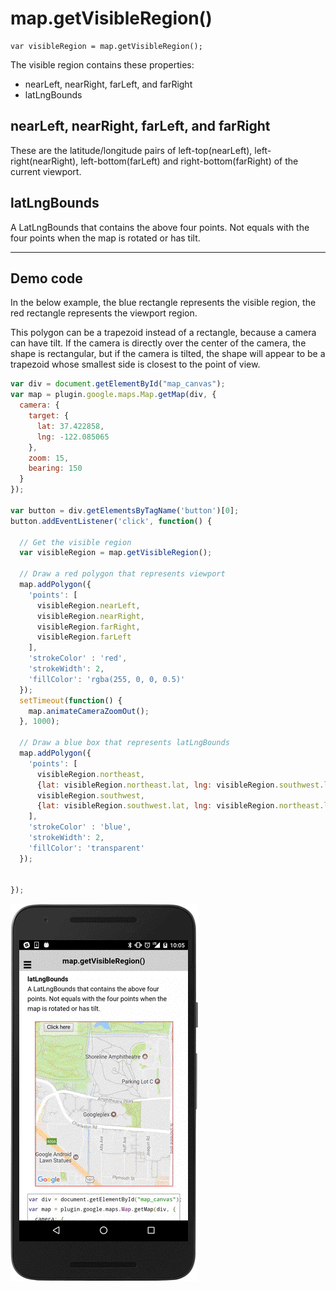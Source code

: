 # map.getVisibleRegion()

```
var visibleRegion = map.getVisibleRegion();
```

The visible region contains these properties:

- nearLeft, nearRight, farLeft, and farRight
- latLngBounds


## nearLeft, nearRight, farLeft, and farRight

These are the latitude/longitude pairs of left-top(nearLeft), left-right(nearRight), left-bottom(farLeft) and right-bottom(farRight) of the current viewport.

## latLngBounds

A LatLngBounds that contains the above four points. Not equals with the four points when the map is rotated or has tilt.

--------------------------------------------------------

## Demo code

In the below example, the blue rectangle represents the visible region, the red rectangle represents the viewport region.

This polygon can be a trapezoid instead of a rectangle, because a camera can have tilt. If the camera is directly over the center of the camera, the shape is rectangular, but if the camera is tilted, the shape will appear to be a trapezoid whose smallest side is closest to the point of view.


```js
var div = document.getElementById("map_canvas");
var map = plugin.google.maps.Map.getMap(div, {
  camera: {
    target: {
      lat: 37.422858,
      lng: -122.085065
    },
    zoom: 15,
    bearing: 150
  }
});

var button = div.getElementsByTagName('button')[0];
button.addEventListener('click', function() {

  // Get the visible region
  var visibleRegion = map.getVisibleRegion();

  // Draw a red polygon that represents viewport
  map.addPolygon({
    'points': [
      visibleRegion.nearLeft,
      visibleRegion.nearRight,
      visibleRegion.farRight,
      visibleRegion.farLeft
    ],
    'strokeColor' : 'red',
    'strokeWidth': 2,
    'fillColor': 'rgba(255, 0, 0, 0.5)'
  });
  setTimeout(function() {
    map.animateCameraZoomOut();
  }, 1000);

  // Draw a blue box that represents latLngBounds
  map.addPolygon({
    'points': [
      visibleRegion.northeast,
      {lat: visibleRegion.northeast.lat, lng: visibleRegion.southwest.lng},
      visibleRegion.southwest,
      {lat: visibleRegion.southwest.lat, lng: visibleRegion.northeast.lng}
    ],
    'strokeColor' : 'blue',
    'strokeWidth': 2,
    'fillColor': 'transparent'
  });


});
```

![](image.gif)
